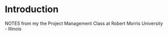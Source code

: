 # Introduction



NOTES from my the Project Management Class at Robert Morris University - Illinois





